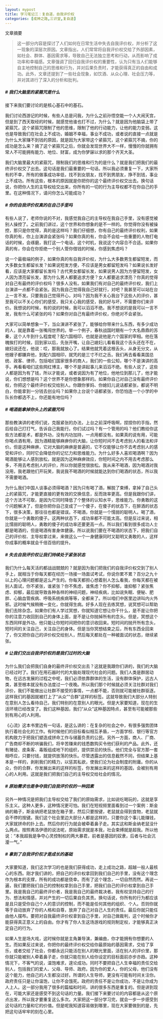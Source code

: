 ```yaml
---
layout: mypost 
title: 学习笔记三：复自道，自我评价权
categories: [成神之路,三识堂,复自道]
---
```




文章摘要

> 这一部分内容是探讨了人们如何在日常生活中失去自我评价权，并分析了这一现象的深层次原因。文章指出，人们常常将自我评价权交给了外部因素，如社会、群体、基因需求等，导致自己无法独立思考和行动，从而影响了成功率和幸福感。文章强调了回归自我评价权的重要性，认为只有当人们能够自主地控制自己的思维和行为，并对后果负责时，才能获得真正的自由和成功。此外，文章还提到了一些社会现象，如饮酒、从众心理、社会压力等，并对其进行了深入的分析和批判。



##### # 我们大脑里的紧箍咒是什么
接下来我们要讨论的是核心基石中的基石。

我们讨论西游记的时候，有些人总是问我，为什么之前孙悟空能一个人大闹天宫，但是到了西天取经的时候，就感觉他谁也打不过，为什么？就是因为他脑袋上带了紧箍咒，这个紧箍咒限制了他的思维，限制了他的行动能力，让他的能力变弱。这也是导致我们在社会上不成功，婚姻不幸福，事业不成功，或者说的直接一点就是为什么大家赚不到钱的原因，就是因为大家带这个紧箍咒，这个紧箍咒不摘，你的成功是怎么来？摘了这个紧箍咒之后，你就会发现世界大不一样，慢慢的你就拥有常人不可能拥有能力、地位、财富，成为你梦寐以求的那个齐天大圣。

​        我们大脑里最大的紧箍咒，限制我们的思维和行为的是什么？就是我们把我们的最终评价权交了出去。这句话是我们最重要的一句话。所以我必须重复一下，大家所有的不幸，所有的做事成功率低，找不到女朋友，找不到男朋友，挣不到钱，事业上不成功。所有这些，根本的原因就是你把你的这个最终评价权交出去。换句话说，你把你人生的主导权给交出来，你所有的一切的行为主导权都不在你自己的手里。在这种情况下，请问你怎么可能成功？

##### # 你的自我评价权真的在自己手里吗

有些人说了，老师你说的不对，我感觉我自己的主导权在我自己手里，没有感觉被别人操控了。之前我们讲过，这个世界和你想象的是不一样的。你觉得你没有被操控，那只是你觉得，真的是这样吗？我们仔细想，你有自己的最终评价权利，如果你真的有，你上台演讲会紧张吗？如果你真的有，你会不会给一些重要的人物打电话的时候，会琢磨，我打这一个电话，这个时机，我说这个内容合不合适。如果你真的有，你会在你拒绝一个别人管你借钱的时候，你感到焦虑吗？

说一个最极端的例子，如果你真的有自我评价权，为什么大多数男生都留短发，而大多数女生都留长发？如果说短发方便，不应该是男女都留短发吗？如果说长发好看，应该是大家都留长发吗？古代男女都留长发，如果说男人因为方便留短发，女人因为漂亮留长发，那为什么男人都要追求方便？女人都要追求漂亮？你真的觉得对自己有最终的评价权吗？很多人没有。如果我们有对自己的最终评价权，我们上台演讲一点都不会紧张。因为我自己觉得我自己好就行，对吧？我甚至可以站在台上一言不发。只要我自己觉得开心，对吗？因为我不关心我台下这些人的评价，甚至我可以不关心你们的感受，我只关心我的感受，我的好与坏，不需要你们来评价。我想说的时候，有的说的时候，我可以滔滔不绝。我不想说的是我可以一言不发，我有什么可紧张的吗？如果你对自己有最终评价权，你绝对不会紧张。

大家可以简单想象一下，当众演讲不紧张了，能够给你带来什么东西，有多少成功的人，就是靠着一张嘴闯世界的。举一个例子，春秋战国时期有一个大名鼎鼎的苏秦，这个人牛到什么程度呢？配六国相印，也就是说他是六个国家的宰相。他在落魄挨打的时候，回到家以后，先张开嘴，让自己媳妇儿看看我这个舌头还在不在，媳妇说还在，他说：哎，那我就放心了。结果他就凭着这根舌头，从身无分文，从他嫂子都嫌弃他，到配六国相印，就凭的是三寸不烂之舌。我们再去看看美国总统、政客、律师，包括咱们国家很多的商人，我们的一些公知，哪个不是演讲的高手。再看看咱们这些网红博主，哪个不是讲起事儿来滔滔不绝。有些人说了，这些人都是因为有了钱，所以才能说，或者说因为有了地位，他地位到那儿了，他才能说，你们想想是吗？这个世界不是你想象那样的。如果你自己对自己没有最终评价权，你把这个最终评价权交给别人。你跟你爹妈、你媳妇儿说话都紧张，都说不明白，你能拿到一分钱去创业吗？如果你上台说个话都紧张，你恐怕连一个小学的中队长你都选不上，你还能有地位吗？

##### # 喝酒能拿掉你头上的紧箍咒吗

那些教演讲的老师们说，克服紧张的办法，上台之前深呼吸啊，捏捏你的手指，然后给自己打打气，告诉自己我能行。你们试过吗？有一个管用的吗？他们教给你这些方法都是术，都是外功，没有内功加持，一点用都没有。如果真的说有用，可能你喝点酒有用，因为酒精能够麻痹你的大脑，让你短时间不去考虑别人的看法和评价。但是这种麻痹，它对大脑的麻痹是普遍的，它不仅能够让你不去考虑别人的感受和评价，同时它会降低你的记忆力和思维能力。为什么好多人喜欢喝酒啊？因为喝酒能够让人感到放松，就是因为这种麻痹效应，你短时间之内不用去考虑那么多，不用去考虑别人的评价，所以你就感觉很放松。我从来不喝酒，因为喝酒对我没用，我老跟他们开玩笑，我说我不喝酒的时候就能达到你们喝酒的状态，所以我不需要喝酒。

为什么我们中国人谈事必须得喝酒？因为只有喝了酒，解脱了束缚，拿掉了自己头上的紧箍咒，才能更直接的更有效的交换信息，反而效率更高。但是我跟你们讲，这个方法不可取，是因为它同时降低了个整体的认知水平，思维能力。你勇敢的这个问题解决了，但是你把你自己变成了一个傻子，在傻子的状态下，在醉酒的状态下，很多决策，那往往也都是错误。不喝酒，你就是一个懦弱的聪明人。喝了酒，你就是一个勇敢的傻子。这两种状态下，成功率都不可能太高。但是反过来说，相比懦弱的聪明人，勇敢的傻子的成功率还要更高一点。所以我们看到很多成功人士都是喝酒的，但是喝酒有害身体健康。所以说我们要在不喝酒的状态下，把我们自己的评价权、主导权拿过来，来做这么一个一身健康同时又聪明又勇敢的人，这样你成事的概率就会千倍百倍的提升。

##### # 失去自我评价权让我们持续处于紧张状态

我们为什么每天活的都战战兢兢的？就是因为我们把我们的自我评价权交到了别人手上，就相当于你每天都在经历一场接一场面试考试，你说你累不累？百分之九十以上的心理问题都是这么产生的。你每天都担心想着别人怎么看我，你每天都在被别人面试，你不紧张，谁紧张？你不焦虑，谁焦虑？你不抑郁，谁抑郁？紧张焦虑、抑郁，最后就导致各种各样的神经问题，神经疾病，比如说失眠、便秘、肥胖、心脑血管疾病、呼吸系统疾病等等，全都来了。所以咱们中医里边讲叫内火外邪。这时候气候稍微一变化，你就得生病。好多人现在去练冥想，说冥想可以帮助我们去除杂念。如果你们有人学过冥想，你就知道它想让你干什么，是不是让你把你的注意力收回到自己的身体上面，是不是让你抛掉所有的念头。但是，冥想这个东西同样是外功，他只能让你短时间把你的意识收回来。短时间的抛开所有念头，短时间的关注自己，关注自己的身体。但是当你冥想结束之后，所有东西全回来了，你又把你自己的评价权交给别人，然后每天都处在一种被面试的状态，继续紧张。

##### # 让我们交出自我评价权的是我们过时的大脑

为什么我们会把我们自身的最终评价权交出去？这就是我跟你们讲的，我们的大脑已经过时了。我们在用石器时代的大脑处理现代社会的问题。我们人类是群居动物，在远古发展的过程之中呢，我们必须依靠群体的生活，没有群体保护，远古人类，甚至根本就没有办法度过一个夜晚。所以我们那个时候就必须关注社群对我们评价，我们不能做出让社群不接受的事情，一点都不能，否则就可能被社群驱逐。这样我们的基因就被打上了“从众”“合群”这样的标签。这就导致我们大部分人特别在意别人怎么看待自己，我们特别的在意别人的眼光。但是大家要知道，现在的生活环境已经改变了。我们这种基因，我们“从众”这种基因特点，甚至有可能被那些别有用心的人利用。

《心流》这本书里边有一句话，是这么讲的：在复杂的社会之中，有很多强势团体执行着社会化的工作。有时候他们的目标看似相互矛盾，一方面学校、银行等官方机构致力于把我们塑造成拼命工作与储蓄负责的公民。另外一方面，商人、厂商、广告商却不断的哄骗我们，将辛苦赚来的钱悉数购买令他们获利的产品。此外，还有赌徒、皮条客、毒贩组成地下的组织，提供禁忌的快乐。他们完全与官方那一套相呼应，只要付钱，就提供放荡的快乐。尽管透露出的信息截然不同，但结果上基本是一样的，剥削我们的精力，以惩其私欲，使我们沦为社会制度的附庸。你的从众，你的合群，你发展出来的这样的标签，你发展出来的这样的基因，会被别有用心的人利用。这就是我们把我们自己的主导权交给社会的情况。

##### # 原始需求也是争夺我们自我评价权的一种因素

另外一种情况是把我们主导权交给了我们的原始需求，比如说吃喝玩的，这就是享乐主义。这种人更多，这种情况更可怕。我们在短视频里面看到过一个案例：斯金纳的箱子，斯金纳把老鼠放在箱子里，然后只要按键，老鼠就会得到食物，老鼠就会不停的按键。我们这个社会里边大部分人都是这样的，只要你这个事儿能赚钱，大家就拼命的扑上去。然后你的行为就会被牵着鼻子走。其实这和斯金纳老鼠没什么两点。按照弗洛伊德的说法呢，原始需求就是本我，社会束缚就是超我。所以他说：“本我超我是争夺心灵控制权的两大暴君，前者是基因的奴隶，后者与社会沆瀣一气。”

##### # 拿到了自我评价权才是成长的基础

大家要知道，我们这次学习的也是我们获得成功，走上成功之路，超越一般人最核心的东西。刚才我们讲的，把自己的评价权拿回到我们自己的手里，没有这个理念作为根本的支撑，所有的成功都是侥幸。而有了这个理念，一切自然而然。再说一遍，我们要把我们自己的控制权拿到自己手里，把我们自己的评价权拿到自己手里。我是我自己的最终评价者，我是我自己的最终裁决者。我有权坚持自己的行为、想法和情感，并对产生的一切后果自负其责。换句话说，你所有的行为都应该是且只是受你自己个人的意识的控制，而不能是任何其他的组织、个人。否则你就等于自动放弃了你的人格和自尊，放弃了自己对自己人生的责任。最后你就只能任由他人摆布。要把对自我最终评价权拿到自己手里，对自己做裁判，这个时候你才能获得真正意义上的自由。你才有了你人生这场游戏的规则制定权，才能够真正决定自己的行为。

如果人生是场大戏，这时候你就是主角兼导演，兼编曲，你才能拥有你想要的人生。而如果反过来说，你把你的最终评价权交给你最原始的基因需求，交给了享乐，或者交给了社会，你都永远只能活在别人的眼光里面，活在别人的评价里，那你就只能被别人牵着鼻子走，你就只能在别人给你设定的目标面前亦步亦趋。这种情况下，不客气的说，温饱难求，遑论成功。同时不要把自己人生幸福的责任交给别人，包括我们的爱人、父母、导师、政府。因为你的爱人，你的父母，他们没有这个能力，他自己的人生都没过好。所谓的人生导师，更没有可能有时间关注你。政府责任只是让你温饱，让你不会饿死。政府的责任不是让你成功，不是让你成为人上人。这一部分我用了很多的篇幅和时间，讲的很多东西是重复的。但是讲到现在，可能大家还是感受不到这句话的力量。我们接下来要讨论的内容都是从这个原点出发，所以我才要重复这么多次。大家把这一部分学习完，就会一步一步感受到这句话的力量和它的价值。但是呢我知道容易做到哪里，现在大家要做到的是，先把这句话牢牢的刻在心里。
